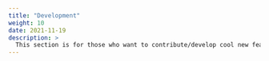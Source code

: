 ```yaml
---
title: "Development"
weight: 10
date: 2021-11-19
description: >
  This section is for those who want to contribute/develop cool new features!
---
```



